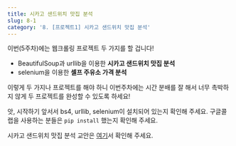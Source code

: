```yaml
---
title: 시카고 샌드위치 맛집 분석
slug: 8-1
category: '8. [프로젝트1] 시카고 샌드위치 맛집 분석'
---
```


이번(5주차)에는 웹크롤링 프로젝트 두 가지를 할 겁니다! 
- BeautifulSoup과 urllib을 이용한 **시카고 샌드위치 맛집 분석**
- selenium을 이용한 **셀프 주유소 가격 분석**

이렇게 두 가지나 프로젝트를 해야 하니 이번주차에는 시간 분배를 잘 해서 너무 촉박하지 않게 두 프로젝트를 완성할 수 있도록 하세요!

앗, 시작하기 앞서서 bs4, urllib, selenium이 설치되어 있는지 확인해 주세요. 구글콜랩을 사용하는 분들은 ```pip install``` 했는지 확인해 주세요.

시카고 샌드위치 맛집 분석 교안은 [여기](https://github.com/Team-COSADAMA/Data-Science-Intro/blob/main/week5/8-1.ipynb)서 확인해 주세요.
